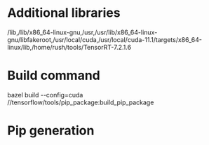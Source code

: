 # Additional libraries

/lib,/lib/x86_64-linux-gnu,/usr,/usr/lib/x86_64-linux-gnu/libfakeroot,/usr/local/cuda,/usr/local/cuda-11.1/targets/x86_64-linux/lib,/home/rush/tools/TensorRT-7.2.1.6


# Build command
bazel build --config=cuda //tensorflow/tools/pip_package:build_pip_package


# Pip generation